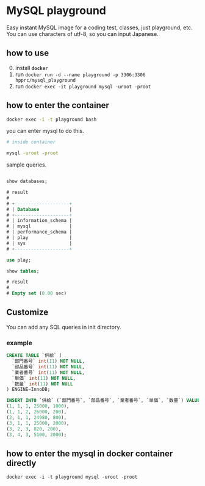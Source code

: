 # MySQL playground

Easy instant MySQL image for a coding test, classes, just playground, etc.
You can use characters of utf-8, so you can input Japanese.

## how to use

0. install **`docker`**
1. run `docker run -d --name playground -p 3306:3306 hpprc/mysql_playground`
2. run `docker exec -it playground mysql -uroot -proot`


## how to enter the container

```bash
docker exec -i -t playground bash
```

you can enter mysql to do this.

```bash
# inside container

mysql -uroot -proot
```

sample queries.

```sql

show databases;

# result
#
# +--------------------+
# | Database           |
# +--------------------+
# | information_schema |
# | mysql              |
# | performance_schema |
# | play               |
# | sys                |
# +--------------------+

use play;

show tables;

# result
#
# Empty set (0.00 sec)

```

## Customize

You can add any SQL queries in init directory.

### example

```sql
CREATE TABLE `供給` (
  `部門番号` int(11) NOT NULL,
  `部品番号` int(11) NOT NULL,
  `業者番号` int(11) NOT NULL,
  `単価` int(11) NOT NULL,
  `数量` int(11) NOT NULL
) ENGINE=InnoDB;

INSERT INTO `供給` (`部門番号`, `部品番号`, `業者番号`, `単価`, `数量`) VALUES
(1, 1, 1, 25000, 1000),
(1, 1, 2, 26000, 200),
(2, 1, 1, 24980, 800),
(3, 1, 1, 25000, 2000),
(3, 2, 3, 820, 200),
(3, 4, 3, 5100, 2000);
```


## how to enter the mysql in docker container directly

```
docker exec -i -t playground mysql -uroot -proot
```

